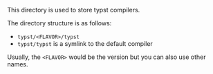 This directory is used to store typst compilers.

The directory structure is as follows:

- `typst/<FLAVOR>/typst`
- `typst/typst` is a symlink to the default compiler

Usually, the `<FLAVOR>` would be the version
but you can also use other names.
